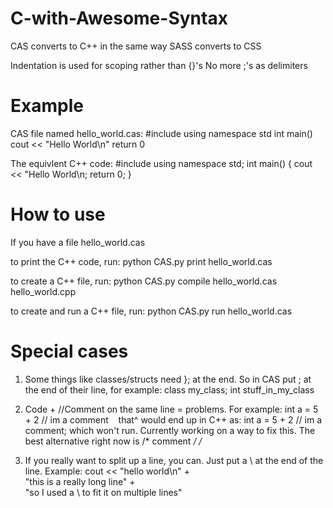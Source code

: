 # C-with-Awesome-Syntax
CAS converts to C++ in the same way SASS converts to CSS 

Indentation is used for scoping rather than {}'s
No more ;'s as delimiters



# Example 

CAS file named hello_world.cas:
    #include <iostream>
    using namespace std
    int main()
        cout << "Hello World\n"
        return 0

The equivlent C++ code:
    #include <iostream>
    using namespace std;
    int main() {
        cout << "Hello World\n;
        return 0;
    }

# How to use 
If you have a file hello_world.cas

to print the C++ code, run:
    python CAS.py print hello_world.cas

to create a C++ file, run:
    python CAS.py compile hello_world.cas hello_world.cpp

to create and run a C++ file, run:
    python CAS.py run hello_world.cas
    
    
    
    
# Special cases 

1. Some things like classes/structs need }; at the end. So in CAS put ; at the end of their line, for example:
    class my_class;
        int stuff_in_my_class

2. Code + //Comment on the same line = problems. For example:
        int a = 5 + 2 // im a comment 
    that^ would end up in C++ as:
        int a = 5 + 2 // im a comment;
    which won't run. 
    Currently working on a way to fix this. The best alternative right now is /* comment */ /*

3. If you really want to split up a line, you can. Just put a \ at the end of the line. Example:
    cout << "hello world\n" + \
            "this is a really long line" + \
            "so I used a \\ to fit it on multiple lines"


